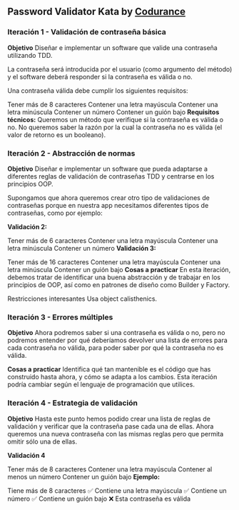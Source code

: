 ## Password Validator Kata by [Codurance](https://www.codurance.com/es/katas/validacion-contrasena)

### Iteración 1 - Validación de contraseña básica
**Objetivo**
Diseñar e implementar un software que valide una contraseña utilizando TDD.

La contraseña será introducida por el usuario (como argumento del método) y el software deberá responder si la contraseña es válida o no.

Una contraseña válida debe cumplir los siguientes requisitos:

Tener más de 8 caracteres
Contener una letra mayúscula
Contener una letra minúscula
Contener un número
Contener un guión bajo
**Requisitos técnicos:**
Queremos un método que verifique si la contraseña es válida o no.
No queremos saber la razón por la cual la contraseña no es válida (el valor de retorno es un booleano).

### Iteración 2 - Abstracción de normas
**Objetivo**
Diseñar e implementar un software que pueda adaptarse a diferentes reglas de validación de contraseñas TDD y centrarse en los principios OOP.

Supongamos que ahora queremos crear otro tipo de validaciones de contraseñas porque en nuestra app necesitamos diferentes tipos de contraseñas, como por ejemplo:

**Validación 2:**

Tener más de 6 caracteres
Contener una letra mayúscula
Contener una letra minúscula
Contener un número
**Validación 3:**

Tener más de 16 caracteres
Contener una letra mayúscula
Contener una letra minúscula
Contener un guión bajo
**Cosas a practicar**
En esta iteración, debemos tratar de identificar una buena abstracción y de trabajar en los principios de OOP, así como en patrones de diseño como Builder y Factory.

Restricciones interesantes
Usa object calisthenics.

### Iteración 3 - Errores múltiples
**Objetivo**
Ahora podremos saber si una contraseña es válida o no, pero no podremos entender por qué deberíamos devolver una lista de errores para cada contraseña no válida, para poder saber por qué la contraseña no es válida.

**Cosas a practicar**
Identifica qué tan mantenible es el código que has construido hasta ahora, y cómo se adapta a los cambios. Esta iteración podría cambiar según el lenguaje de programación que utilices.

### Iteración 4 - Estrategia de validación
**Objetivo**
Hasta este punto hemos podido crear una lista de reglas de validación y verificar que la contraseña pase cada una de ellas. Ahora queremos una nueva contraseña con las mismas reglas pero que permita omitir sólo una de ellas.

**Validación 4**

Tener más de 8 caracteres
Contener una letra mayúscula
Contener al menos un número
Contener un guión bajo
**Ejemplo:**

Tiene más de 8 caracteres ✅
Contiene una letra mayúscula ✅
Contiene un número ✅
Contiene un guión bajo ❌
Esta contraseña es válida